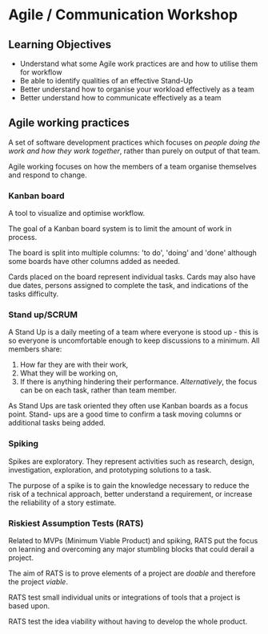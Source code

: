 # Agile / Communication Workshop

## Learning Objectives

- Understand what some Agile work practices are and how to utilise them for workflow
- Be able to identify qualities of an effective Stand-Up
- Better understand how to organise your workload effectively as a team
- Better understand how to communicate effectively as a team

## Agile working practices

A set of software development practices which focuses on _people doing the work and how they work together_, rather than purely on output of that team.

Agile working focuses on how the members of a team organise themselves and respond to change.

### **Kanban board**

A tool to visualize and optimise workflow.

The goal of a Kanban board system is to limit the amount of work in process.

The board is split into multiple columns: 'to do', 'doing' and 'done' although some boards have other columns added as needed.

Cards placed on the board represent individual tasks. Cards may also have due dates, persons assigned to complete the task, and indications of the tasks difficulty.

### **Stand up/SCRUM**

A Stand Up is a daily meeting of a team where everyone is stood up - this is so everyone is uncomfortable enough to keep discussions to a minimum. All members share:

1.  How far they are with their work,
2.  What they will be working on,
3.  If there is anything hindering their performance. _Alternatively_, the focus can be on each task, rather than team member.

As Stand Ups are task oriented they often use Kanban boards as a focus point. Stand- ups are a good time to confirm a task moving columns or additional tasks being added.

### **Spiking**

Spikes are exploratory. They represent activities such as research, design, investigation, exploration, and prototyping solutions to a task.

The purpose of a spike is to gain the knowledge necessary to reduce the risk of a technical approach, better understand a requirement, or increase the reliability of a story estimate.

### **Riskiest Assumption Tests (RATS)**

Related to MVPs (Minimum Viable Product) and spiking, RATS put the focus on learning and overcoming any major stumbling blocks that could derail a project.

The aim of RATS is to prove elements of a project are _doable_ and therefore the project _viable_.

RATS test small individual units or integrations of tools that a project is based upon.

RATS test the idea viability without having to develop the whole product.
